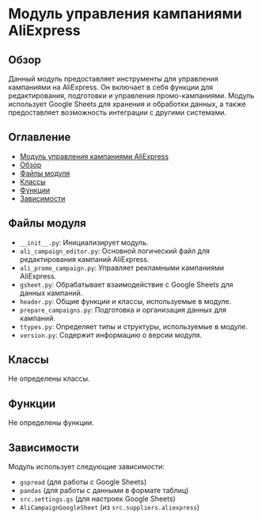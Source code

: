 # Модуль управления кампаниями AliExpress

## Обзор

Данный модуль предоставляет инструменты для управления кампаниями на AliExpress. Он включает в себя функции для редактирования, подготовки и управления промо-кампаниями. Модуль использует Google Sheets для хранения и обработки данных, а также предоставляет возможность интеграции с другими системами.


## Оглавление

* [Модуль управления кампаниями AliExpress](#модуль-управления-кампаниями-aliexpress)
* [Обзор](#обзор)
* [Файлы модуля](#файлы-модуля)
* [Классы](#классы)
* [Функции](#функции)
* [Зависимости](#зависимости)

## Файлы модуля

- `__init__.py`: Инициализирует модуль.
- `ali_campaign_editor.py`: Основной логический файл для редактирования кампаний AliExpress.
- `ali_promo_campaign.py`: Управляет рекламными кампаниями AliExpress.
- `gsheet.py`: Обрабатывает взаимодействие с Google Sheets для данных кампаний.
- `header.py`: Общие функции и классы, используемые в модуле.
- `prepare_campaigns.py`: Подготовка и организация данных для кампаний.
- `ttypes.py`: Определяет типы и структуры, используемые в модуле.
- `version.py`: Содержит информацию о версии модуля.

## Классы

Не определены классы.


## Функции

Не определены функции.


## Зависимости

Модуль использует следующие зависимости:

- `gspread` (для работы с Google Sheets)
- `pandas` (для работы с данными в формате таблиц)
- `src.settings.gs` (для настроек Google Sheets)
- `AliCampaignGoogleSheet` (из `src.suppliers.aliexpress`)